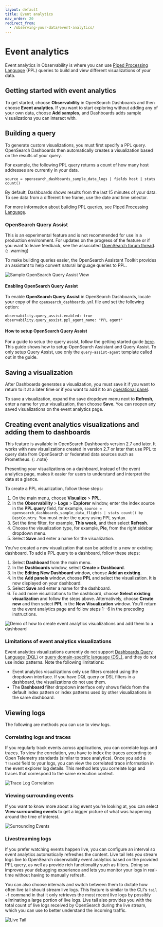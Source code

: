 ```yaml
---
layout: default
title: Event analytics
nav_order: 20
redirect_from:
  - /observing-your-data/event-analytics/
---
```


# Event analytics

Event analytics in Observability is where you can use [Piped Processing Language]({{site.url}}{{site.baseurl}}/search-plugins/sql/ppl/index) (PPL) queries to build and view different visualizations of your data.

## Getting started with event analytics

To get started, choose **Observability** in OpenSearch Dashboards and then choose **Event analytics**. If you want to start exploring without adding any of your own data, choose **Add samples**, and Dashboards adds sample visualizations you can interact with.

## Building a query

To generate custom visualizations, you must first specify a PPL query. OpenSearch Dashboards then automatically creates a visualization based on the results of your query.

For example, the following PPL query returns a count of how many host addresses are currently in your data.

```
source = opensearch_dashboards_sample_data_logs | fields host | stats count()
```

By default, Dashboards shows results from the last 15 minutes of your data. To see data from a different time frame, use the date and time selector.

For more information about building PPL queries, see [Piped Processing Language]({{site.url}}{{site.baseurl}}/search-plugins/sql/ppl/index).

### OpenSearch Query Assist

This is an experimental feature and is not recommended for use in a production environment. For updates on the progress of the feature or if you want to leave feedback, see the associated [OpenSearch forum thread](https://forum.opensearch.org/t/feedback-opensearch-assistant/16741).    
{: .warning}

To make building queries easier, the OpenSearch Assistant Toolkit provides an assistant to help convert natural language queries to PPL.

![Sample OpenSearch Query Assist View]({{site.url}}{{site.baseurl}}/images/log-explorer-query-assist.png)

#### Enabling OpenSearch Query Assist
To enable **OpenSearch Query Assist** in OpenSearch Dashboards, locate your copy of the `opensearch_dashboards.yml` file and set the following option:
```
observability.query_assist.enabled: true
observability.query_assist.ppl_agent_name: "PPL agent"
```

#### How to setup OpenSearch Query Assist
For a guide to setup the query assist, follow the getting started guide [here](https://github.com/opensearch-project/dashboards-assistant/blob/main/GETTING_STARTED_GUIDE.md). This guide shows how to setup OpenSearch Assistant and Query Assist. To only setup Query Assist, use only the `query-assist-agent` template called out in the guide.

## Saving a visualization

After Dashboards generates a visualization, you must save it if you want to return to it at a later time or if you want to add it to an [operational panel]({{site.url}}{{site.baseurl}}/observing-your-data/operational-panels).

To save a visualization, expand the save dropdown menu next to **Refresh**, enter a name for your visualization, then choose **Save**. You can reopen any saved visualizations on the event analytics page.

## Creating event analytics visualizations and adding them to dashboards

This feature is available in OpenSearch Dashboards version 2.7 and later. It works with new visualizations created in version 2.7 or later that use PPL to query data from OpenSearch or federated data sources such as Prometheus.
{: .note}

Presenting your visualizations on a dashboard, instead of the event analytics page, makes it easier for users to understand and interpret the data at a glance. 

To create a PPL visualization, follow these steps:

1. On the main menu, choose **Visualize** > **PPL**.
2. In the **Observability** > **Logs** > **Explorer** window, enter the index source in the **PPL query** field, for example, `source = opensearch_dashboards_sample_data_flights | stats count() by DestCountry`. You must enter the query using PPL syntax. 
3. Set the time filter, for example, **This week**, and then select **Refresh**.
4. Choose the visualization type, for example, **Pie**, from the right sidebar dropdown menu.  
5. Select **Save** and enter a name for the visualization.

You've created a new visualization that can be added to a new or existing dashboard. To add a PPL query to a dashboard, follow these steps:  

1. Select **Dashboard** from the main menu.
2. In the **Dashboards** window, select **Create > Dashboard**.
3. In the **Editing New Dashboard** window, choose **Add an existing**.
4. In the **Add panels** window, choose **PPL** and select the visualization. It is now displayed on your dashboard.
5. Select **Save** and enter a name for the dashboard.
6. To add more visualizations to the dashboard, choose **Select existing visualization** and follow the steps above. Alternatively, choose **Create new** and then select **PPL** in the **New Visualization** window. You'll return to the event analytics page and follow steps 1--6 in the preceding instructions.

![Demo of how to create event analytics visualizations and add them to a dashboard]({{site.url}}{{site.baseurl}}/images/dashboards/event-analytics-dashboard.gif)

### Limitations of event analytics visualizations

Event analytics visualizations currently do not support [Dashboards Query Language (DQL)]({{site.url}}{{site.baseurl}}/dashboards/discover/dql/) or [query domain-specific language (DSL)]({{site.url}}{{site.baseurl}}/query-dsl/index/), and they do not use index patterns. Note the following limitations: 

- Event analytics visualizations only use filters created using the dropdown interface. If you have DQL query or DSL filters in a dashboard, the visualizations do not use them.
- The **Dashboard** filter dropdown interface only shows fields from the default index pattern or index patterns used by other visualizations in the same dashboard.

## Viewing logs

The following are methods you can use to view logs.

### Correlating logs and traces

If you regularly track events across applications, you can correlate logs and traces. To view the correlation, you have to index the traces according to Open Telemetry standards (similar to trace analytics). Once you add a `TraceId` field to your logs, you can view the correlated trace information in the event explorer log details. This method lets you correlate logs and traces that correspond to the same execution context.

![Trace Log Correlation]({{site.url}}{{site.baseurl}}/images/trace_log_correlation.gif)

### Viewing surrounding events

If you want to know more about a log event you're looking at, you can select **View surrounding events** to get a bigger picture of what was happening around the time of interest.

![Surrounding Events]({{site.url}}{{site.baseurl}}/images/surrounding_events.gif)

### Livestreaming logs

If you prefer watching events happen live, you can configure an interval so event analytics automatically refreshes the content. Live tail lets you stream logs live to OpenSearch observability event analytics based on the provided PPL query, as well as provide rich functionality such as filters. Doing so improves your debugging experience and lets you monitor your logs in real-time without having to manually refresh.

You can also choose intervals and switch between them to dictate how often live tail should stream live logs. This feature is similar to the CLI's `tail -f` command in that it only retrieves the most recent live logs by possibly eliminating a large portion of live logs. Live tail also provides you with the total count of live logs received by OpenSearch during the live stream, which you can use to better understand the incoming traffic.

![Live Tail]({{site.url}}{{site.baseurl}}/images/live_tail.gif)
